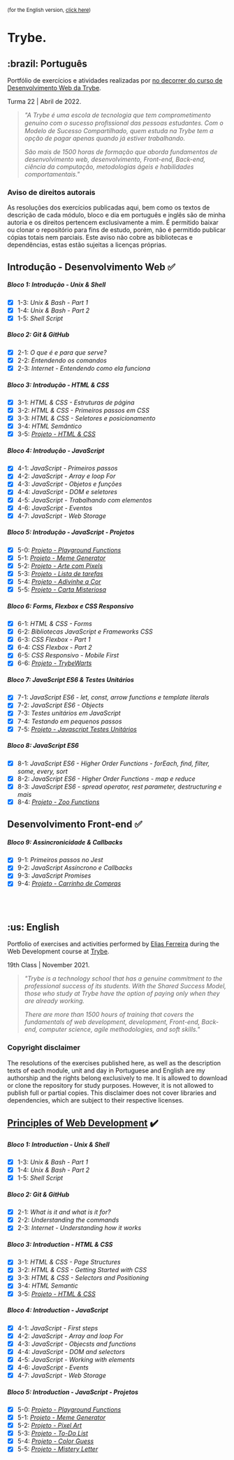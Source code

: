 <small>(for the English version, <a href="#en">click here</a>)</small>

# Trybe.
<h2>:brazil: Português</h2>
<p id="pt">Portfólio de exercícios e atividades realizadas por <a href="https://www.linkedin.com/in/eliasef/" target="_blank" rel="external"Elias Ferreira</a> no decorrer do curso de Desenvolvimento Web da <a href="https://www.betrybe.com" targe="_blank" rel="nofollow">Trybe</a>.</p>

<p>Turma 22 | Abril de 2022.</p>
<blockquote>
  <i>
    <p>"A Trybe é uma escola de tecnologia que tem comprometimento genuíno com o sucesso proﬁssional das pessoas estudantes. Com o Modelo de Sucesso Compartilhado, quem estuda na Trybe tem a opção de pagar apenas quando já estiver trabalhando.</p>
    <p>São mais de 1500 horas de formação que aborda fundamentos de desenvolvimento web, desenvolvimento, Front-end, Back-end, ciência da computação, metodologias ágeis e habilidades comportamentais."</p>
  </i>
</blockquote>

<h3>Aviso de direitos autorais</h3>
<p>As resoluções dos exercícios publicadas aqui, bem como os textos de descrição de cada módulo, bloco e dia em português e inglês são de minha autoria e os direitos pertencem exclusivamente a mim. É permitido baixar ou clonar o repositório para fins de estudo, porém, não é permitido publicar cópias totais nem parciais. Este aviso não cobre as bibliotecas e dependências, estas estão sujeitas a licenças próprias.</p>

## Introdução - Desenvolvimento Web :white_check_mark:

##### Bloco 1: Introdução - Unix & Shell

- [x] 1-3: _Unix & Bash - Part 1_
- [x] 1-4: _Unix & Bash - Part 2_
- [x] 1-5: _Shell Script_

##### Bloco 2: Git & GitHub

- [x] 2-1: _O que é e para que serve?_
- [x] 2-2: _Entendendo os comandos_
- [x] 2-3: _Internet - Entendendo como ela funciona_

##### Bloco 3: Introdução - HTML & CSS

- [X] 3-1: _HTML & CSS - Estruturas de página_
- [x] 3-2: _HTML & CSS - Primeiros passos em CSS_
- [x] 3-3: _HTML & CSS - Seletores e posicionamento_
- [x] 3-4: _HTML Semântico_
- [x] 3-5: _[Projeto - HTML & CSS](https://eliasef.github.io/project1-trybe/)_

##### Bloco 4: Introdução - JavaScript

- [x] 4-1: _JavaScript - Primeiros passos_
- [x] 4-2: _JavaScript - Array e loop For_
- [x] 4-3: _JavaScript - Objetos e funções_
- [x] 4-4: _JavaScript - DOM e seletores_
- [x] 4-5: _JavaScript - Trabalhando com elementos_
- [x] 4-6: _JavaScript - Eventos_
- [x] 4-7: _JavaScript - Web Storage_

##### Bloco 5: Introdução - JavaScript - Projetos

- [x] 5-0: _[Projeto - Playground Functions](https://github.com/EliasEF/playground-functions)_
- [x] 5-1: _[Projeto - Meme Generator](https://eliasef.github.io/meme-generator/)_
- [x] 5-2: _[Projeto - Arte com Pixels](https://eliasef.github.io/pixels-art/)_
- [x] 5-3: _[Projeto - Lista de tarefas](https://eliasef.github.io/to-do-list/)_
- [x] 5-4: _[Projeto - Adivinhe a Cor](https://eliasef.github.io/color-guess/)_
- [x] 5-5: _[Projeto - Carta Misteriosa](https://eliasef.github.io/mistery-letter/)_

##### Bloco 6: Forms, Flexbox e CSS Responsivo

- [x] 6-1: _HTML & CSS - Forms_
- [x] 6-2: _Bibliotecas JavaScript e Frameworks CSS_
- [x] 6-3: _CSS Flexbox - Part 1_
- [x] 6-4: _CSS Flexbox - Part 2_
- [x] 6-5: _CSS Responsivo - Mobile First_
- [x] 6-6: _[Projeto - TrybeWarts](https://github.com/eliasef/trybe-warts)_

##### Bloco 7: JavaScript ES6 & Testes Unitários

- [x] 7-1: _JavaScript ES6 - let, const, arrow functions e template literals_
- [x] 7-2: _JavaScript ES6 - Objects_
- [x] 7-3: _Testes unitários em JavaScript_
- [x] 7-4: _Testando em pequenos passos_
- [x] 7-5: _[Projeto - Javascript Testes Unitários](https://github.com/EliasEF/js-unit-tests)_

##### Bloco 8: JavaScript ES6

- [x] 8-1: _JavaScript ES6 - Higher Order Functions - forEach, find, filter, some, every, sort_
- [x] 8-2: _JavaScript ES6 - Higher Order Functions - map e reduce_
- [x] 8-3: _JavaScript ES6 - spread operator, rest parameter, destructuring e mais_
- [x] 8-4: _[Projeto - Zoo Functions](https://github.com/EliasEF/zoo-functions)_

## Desenvolvimento Front-end :white_check_mark:

##### Bloco 9: Assincronicidade & Callbacks

- [x] 9-1: _Primeiros passos no Jest_
- [x] 9-2: _JavaScript Assíncrono e Callbacks_
- [x] 9-3: _JavaScript Promises_
- [x] 9-4: _[Projeto - Carrinho de Compras]()_

<br>
<br>

<h2 id="en">:us: English</h2>
<p>Portfolio of exercises and activities performed by <a href="https://www.linkedin.com/in/eliasef/" target="_blank" rel="external">Elias Ferreira</a> during the Web Development course at <a href="https://www.betrybe.com" targe="_blank" rel="nofollow">Trybe</a>.</p>
<p>19th Class | November 2021.</b>
<blockquote>
  <i>
      <p>"Trybe is a technology school that has a genuine commitment to the professional success of its students. With the Shared Success Model, those who study at Trybe have the option of paying only when they are already working.</b>
      <p>There are more than 1500 hours of training that covers the fundamentals of web development, development, Front-end, Back-end, computer science, agile methodologies, and soft skills."</p>
  </i>
</blockquote>

<h3>Copyright disclaimer</h3>
<p>The resolutions of the exercises published here, as well as the description texts of each module, unit and day in Portuguese and English are my authorship and the rights belong exclusively to me. It is allowed to download or clone the repository for study purposes. However, it is not allowed to publish full or partial copies. This disclaimer does not cover libraries and dependencies, which are subject to their respective licenses.</p>

## [Principles of Web Development](https://github.com/raphaelalmeidamartins/trybe_exercicios/tree/main/1_fundamentos-do-desv-web) :heavy_check_mark:



##### Bloco 1: Introduction - Unix & Shell

- [x] 1-3: _Unix & Bash - Part 1_
- [x] 1-4: _Unix & Bash - Part 2_
- [x] 1-5: _Shell Script_

##### Bloco 2: Git & GitHub

- [x] 2-1: _What is it and what is it for?_
- [x] 2-2: _Understanding the commands_
- [x] 2-3: _Internet - Understanding how it works_

##### Bloco 3: Introduction - HTML & CSS

- [X] 3-1: _HTML & CSS - Page Structures_
- [x] 3-2: _HTML & CSS - Getting Started with CSS_
- [x] 3-3: _HTML & CSS - Selectors and Positioning_
- [x] 3-4: _HTML Semantic_
- [x] 3-5: _[Projeto - HTML & CSS](https://eliasef.github.io/project1-trybe/)_

##### Bloco 4: Introduction - JavaScript

- [x] 4-1: _JavaScript - First steps_
- [x] 4-2: _JavaScript - Array and loop For_
- [x] 4-3: _JavaScript - Objecsts and functions_
- [x] 4-4: _JavaScript - DOM and selectors_
- [x] 4-5: _JavaScript - Working with elements_
- [x] 4-6: _JavaScript - Events_
- [x] 4-7: _JavaScript - Web Storage_

##### Bloco 5: Introduction - JavaScript - Projetos

- [x] 5-0: _[Projeto - Playground Functions](https://github.com/EliasEF/playground-functions)_
- [x] 5-1: _[Projeto - Meme Generator](https://eliasef.github.io/meme-generator/)_
- [x] 5-2: _[Projeto - Pixel Art](https://eliasef.github.io/pixels-art/)_
- [x] 5-3: _[Projeto - To-Do List](https://eliasef.github.io/to-do-list/)_
- [x] 5-4: _[Projeto - Color Guess](https://eliasef.github.io/color-guess/)_
- [x] 5-5: _[Projeto - Mistery Letter](https://eliasef.github.io/mistery-letter/)_
